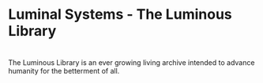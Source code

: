 # Luminal Systems - The Luminous Library
#
#
#
The Luminous Library is an ever growing living archive intended to advance humanity for the betterment of all.
